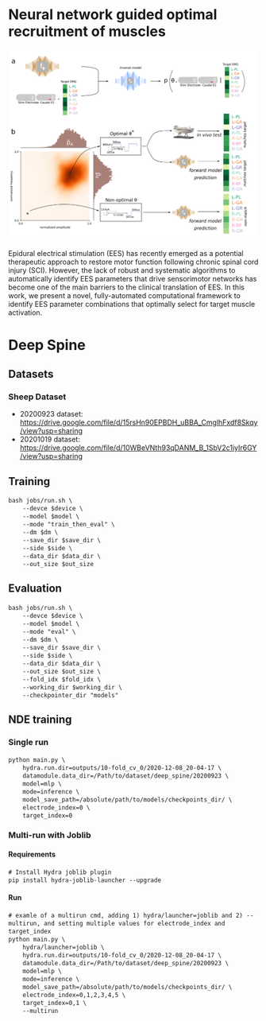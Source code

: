 # Neural network guided optimal recruitment of muscles
![Overview](thumbnail.png)

Epidural electrical stimulation (EES) has recently emerged as a potential therapeutic approach to restore motor function following chronic spinal cord injury (SCI). However, the lack of robust and systematic algorithms to automatically identify EES parameters that drive sensorimotor networks has become one of the main barriers to the clinical translation of EES. In this work, we present a novel, fully-automated computational framework to identify EES parameter combinations that optimally select for target muscle activation.

# Deep Spine
## Datasets
### Sheep Dataset
* 20200923 dataset: https://drive.google.com/file/d/15rsHn90EPBDH_uBBA_CmglhFxdf8Skqy/view?usp=sharing
* 20201019 dataset: https://drive.google.com/file/d/10WBeVNth93qDANM_B_1SbV2c1iyIr6GY/view?usp=sharing
## Training
```
bash jobs/run.sh \
    --devce $device \
    --model $model \
    --mode "train_then_eval" \
    --dm $dm \
    --save_dir $save_dir \
    --side $side \
    --data_dir $data_dir \
    --out_size $out_size
```
## Evaluation
```
bash jobs/run.sh \
    --devce $device \
    --model $model \
    --mode "eval" \
    --dm $dm \
    --save_dir $save_dir \
    --side $side \
    --data_dir $data_dir \
    --out_size $out_size \
    --fold_idx $fold_idx \
    --working_dir $working_dir \
    --checkpointer_dir "models"
```

## NDE training
### Single run 
```
python main.py \
    hydra.run.dir=outputs/10-fold_cv_0/2020-12-08_20-04-17 \
    datamodule.data_dir=/Path/to/dataset/deep_spine/20200923 \
    model=mlp \
    mode=inference \
    model_save_path=/absolute/path/to/models/checkpoints_dir/ \
    electrode_index=0 \
    target_index=0
```
### Multi-run with Joblib
#### Requirements
```
# Install Hydra joblib plugin
pip install hydra-joblib-launcher --upgrade
```
#### Run
```
# examle of a multirun cmd, adding 1) hydra/launcher=joblib and 2) --multirun, and setting multiple values for electrode_index and target_index
python main.py \
    hydra/launcher=joblib \
    hydra.run.dir=outputs/10-fold_cv_0/2020-12-08_20-04-17 \
    datamodule.data_dir=/Path/to/dataset/deep_spine/20200923 \
    model=mlp \
    mode=inference \
    model_save_path=/absolute/path/to/models/checkpoints_dir/ \
    electrode_index=0,1,2,3,4,5 \
    target_index=0,1 \
    --multirun
```

